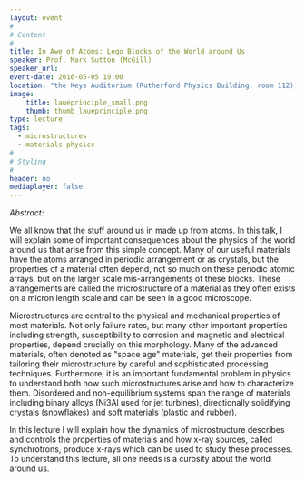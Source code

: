 ```yaml
---
layout: event
#
# Content
#
title: In Awe of Atoms: Lego Blocks of the World around Us
speaker: Prof. Mark Sutton (McGill)
speaker_url:
event-date: 2016-05-05 19:00
location: "the Keys Auditorium (Rutherford Physics Building, room 112), McGill University"
image:
    title: laueprinciple_small.png
    thumb: thumb_laueprinciple.png
type: lecture
tags:
  - microstructures
  - materials physics
#
# Styling
#
header: no
mediaplayer: false
---
```

*Abstract:*

We all know that the stuff around us in made up from atoms. In this talk, I will explain some of important consequences about the physics of the world around us that arise from this simple concept. Many of our useful materials have the atoms arranged in periodic arrangement or as crystals, but the properties of a material often depend, not so much on these periodic atomic arrays, but on the larger scale mis-arrangements of these blocks. These arrangements are called the microstructure of a material as they often exists on a micron length scale and can be seen in a good microscope.

Microstructures are central to the physical and mechanical properties of most materials. Not only failure rates, but many other important properties including strength, susceptibility to corrosion and magnetic and electrical properties, depend crucially on this morphology. Many of the advanced materials, often denoted as "space age" materials, get their properties from tailoring their microstructure by careful and sophisticated processing techniques. Furthermore, it is an important fundamental problem in physics to understand both how such microstructures arise and how to characterize them. Disordered and non-equilibrium systems span the range of materials including binary alloys (Ni3Al used for jet turbines), directionally solidifying crystals (snowflakes) and soft materials (plastic and rubber).

In this lecture I will explain how the dynamics of microstructure describes and controls the properties of materials and how x-ray sources, called synchrotrons, produce x-rays which can be used to study these processes. To understand this lecture, all one needs is a curosity about the world around us.

